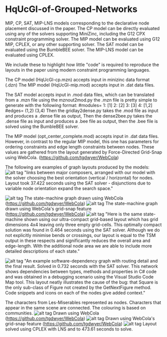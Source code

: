 # HqUcGl-of-Grouped-Networks
MIP, CP, SAT, MIP-LNS models corresponding to the declarative node placement discussed in the paper.
The CP model can be directly evaluated using any of the solvers supporting MiniZinc, including the G12 CPX constraint programming solver.
The MIP model can be evaluated using G12 MIP, CPLEX, or any other supporting solver.
The SAT model can be evaluated using the BumbleBEE solver.
The MIP-LNS model can be evaluated using CPLEX.

We include these to highlight how little "code" is required to reproduce the layouts in the paper using modern constraint programming languages.

The CP model (HqUcGl-cp.mzn) accepts input in minizinc data format (.dzn)
The MIP model (HqUcGl-mip.mod) accepts input in .dat data files.

The SAT model accepts input in .mod data files, which can be translated from a .mzn file using the mznout2mod.py 
the .mzn file is pretty simple to generate with the following format:
		#modules=
		1: [1]
		2: [2]
		3: [3]
		4: [1,2]
		#edges=
		(1,2)
		(3,4)
Then the gridlay2dense.py takes the .mod file as input and produces a .dense file as output,
Then the dense2bee.py takes the .dense file as input and produces a .bee file as output,
then the .bee file is solved using the BumbleBEE solver.

The MIP model (opt_center_complete.mod) accepts input in .dat data files.
However, in contrast to the regular MIP model, this one has parameters for ordering constraints and edge length constraints between nodes.
These values are gathered from the layout generated by Force-Directed Grid-Snap using WebCola. (https://github.com/tgdwyer/WebCola)

The following are examples of graph layouts produced by the models:
![alt tag](https://raw.githubusercontent.com/Vahany/HqUcGl-of-Grouped-Networks/master/images/composers.PNG)
"links between major composers, arranged with our model with the solver choosing the best orientation (vertical / horizontal) for nodes. Layout took 37.422 seconds using the SAT solver - disjunctions due to variable node orientation expand the search space."

![alt tag](https://raw.githubusercontent.com/Vahany/HqUcGl-of-Grouped-Networks/master/images/state_fd.PNG)
The state-machine graph drawn using WebCola (https://github.com/tgdwyer/WebCola)
![alt tag](https://raw.githubusercontent.com/Vahany/HqUcGl-of-Grouped-Networks/master/images/state_fdgs.PNG)
The state-machine graph drawn using WebCola's grid-snap feature (https://github.com/tgdwyer/WebCola)
![alt tag](https://raw.githubusercontent.com/Vahany/HqUcGl-of-Grouped-Networks/master/images/state_machine.PNG)
"Here is the same state-machine shown using our ultra-compact grid-based layout which has grid dimensions 4x4 leaving only three empty grid-cells.  This optimally compact solution was found in 0.464 seconds using the SAT solver.  Although we do not explicitly minimise bends or crossings, our layout is equal to the TSM output in these respects and significantly reduces the overall area and edge-length.  With the additional node area we are able to include more detailed descriptions of each state."

![alt tag](https://raw.githubusercontent.com/Vahany/HqUcGl-of-Grouped-Networks/master/images/tetris_bug.PNG)
"An example software-dependency graph with routing detail and the final result. Solved in 0.732 seconds with the SAT solver.  This network shows dependencies between types, methods and properties in C# code and was obtained in a debugging scenario using the Visual Studio Code Map tool. This layout neatly illustrates the cause of the bug: that Square is the only sub-class of Figure not created by the GetNextFigure method.  Code snippets and icons on each of the nodes give added context."

The characters from Les-Miserables represented as nodes. Characters that appear in the same scene are connected. The colouring is based on communities.
![alt tag](https://raw.githubusercontent.com/Vahany/HqUcGl-of-Grouped-Networks/master/images/les_mis_fd.PNG)
Drawn using WebCola (https://github.com/tgdwyer/WebCola)
![alt tag](https://raw.githubusercontent.com/Vahany/HqUcGl-of-Grouped-Networks/master/images/les_mis_fdgs.PNG)
Drawn using WebCola's grid-snap feature (https://github.com/tgdwyer/WebCola)
![alt tag](https://raw.githubusercontent.com/Vahany/HqUcGl-of-Grouped-Networks/master/images/les_miserables_lns.PNG)
Layout solved using CPLEX with LNS and to 473.61 seconds to solve.

